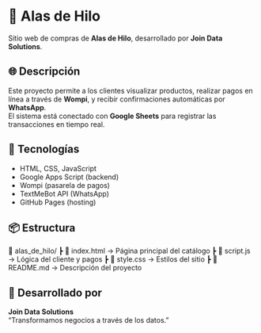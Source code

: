 # 🧵 Alas de Hilo

Sitio web de compras de **Alas de Hilo**, desarrollado por **Join Data Solutions**.

## 🌐 Descripción
Este proyecto permite a los clientes visualizar productos, realizar pagos en línea a través de **Wompi**, y recibir confirmaciones automáticas por **WhatsApp**.  
El sistema está conectado con **Google Sheets** para registrar las transacciones en tiempo real.

## 🚀 Tecnologías
- HTML, CSS, JavaScript
- Google Apps Script (backend)
- Wompi (pasarela de pagos)
- TextMeBot API (WhatsApp)
- GitHub Pages (hosting)

## 📦 Estructura
📁 alas_de_hilo/
┣ 📜 index.html → Página principal del catálogo
┣ 📜 script.js → Lógica del cliente y pagos
┣ 📜 style.css → Estilos del sitio
┣ 📜 README.md → Descripción del proyecto

## 🧠 Desarrollado por
**Join Data Solutions**  
“Transformamos negocios a través de los datos.”
